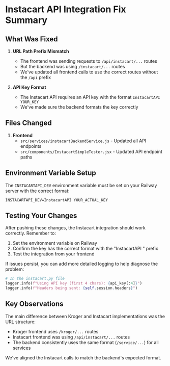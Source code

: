 # Instacart API Integration Fix Summary

## What Was Fixed

1. **URL Path Prefix Mismatch**
   - The frontend was sending requests to `/api/instacart/...` routes
   - But the backend was using `/instacart/...` routes
   - We've updated all frontend calls to use the correct routes without the `/api` prefix

2. **API Key Format**
   - The Instacart API requires an API key with the format `InstacartAPI YOUR_KEY`
   - We've made sure the backend formats the key correctly

## Files Changed

1. **Frontend**
   - `src/services/instacartBackendService.js` - Updated all API endpoints
   - `src/components/InstacartSimpleTester.jsx` - Updated API endpoint paths

## Environment Variable Setup

The `INSTACARTAPI_DEV` environment variable must be set on your Railway server with the correct format:

```
INSTACARTAPI_DEV=InstacartAPI YOUR_ACTUAL_KEY
```

## Testing Your Changes

After pushing these changes, the Instacart integration should work correctly. Remember to:

1. Set the environment variable on Railway
2. Confirm the key has the correct format with the "InstacartAPI " prefix
3. Test the integration from your frontend

If issues persist, you can add more detailed logging to help diagnose the problem:

```python
# In the instacart.py file
logger.info(f"Using API key (first 4 chars): {api_key[:4]}")
logger.info(f"Headers being sent: {self.session.headers}")
```

## Key Observations

The main difference between Kroger and Instacart implementations was the URL structure:

- Kroger frontend uses `/kroger/...` routes
- Instacart frontend was using `/api/instacart/...` routes
- The backend consistently uses the same format (`/service/...`) for all services

We've aligned the Instacart calls to match the backend's expected format.